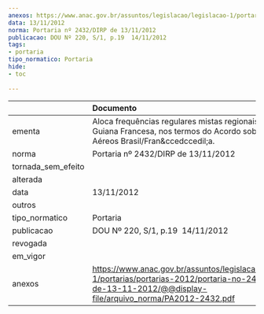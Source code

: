 ```yaml
---
anexos: https://www.anac.gov.br/assuntos/legislacao/legislacao-1/portarias/portarias-2012/portaria-no-2432-dirp-de-13-11-2012/@@display-file/arquivo_norma/PA2012-2432.pdf
data: 13/11/2012
norma: Portaria nº 2432/DIRP de 13/11/2012
publicacao: DOU Nº 220, S/1, p.19  14/11/2012
tags:
- portaria
tipo_normatico: Portaria
hide: 
- toc 
 
---
```


|                    | Documento                                                                                                                                                          |
|:-------------------|:-------------------------------------------------------------------------------------------------------------------------------------------------------------------|
| ementa             | Aloca frequências regulares mistas regionais para a Guiana Francesa, nos termos do Acordo sobre Serviços Aéreos Brasil/Fran&ccedccedil;a.                          |
| norma              | Portaria nº 2432/DIRP de 13/11/2012                                                                                                                                |
| tornada_sem_efeito |                                                                                                                                                                    |
| alterada           |                                                                                                                                                                    |
| data               | 13/11/2012                                                                                                                                                         |
| outros             |                                                                                                                                                                    |
| tipo_normatico     | Portaria                                                                                                                                                           |
| publicacao         | DOU Nº 220, S/1, p.19  14/11/2012                                                                                                                                  |
| revogada           |                                                                                                                                                                    |
| em_vigor           |                                                                                                                                                                    |
| anexos             | https://www.anac.gov.br/assuntos/legislacao/legislacao-1/portarias/portarias-2012/portaria-no-2432-dirp-de-13-11-2012/@@display-file/arquivo_norma/PA2012-2432.pdf |